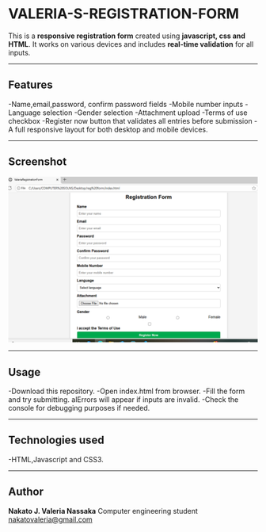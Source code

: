 # VALERIA-S-REGISTRATION-FORM
This is a **responsive registration form** created using **javascript, css and HTML**. It works on various devices and includes **real-time validation** for all inputs.
___
## **Features**
-Name,email,password, confirm password fields
-Mobile number inputs
-Language selection 
-Gender selection
-Attachment upload
-Terms of use checkbox
-Register now button that validates all entries before submission
-A full responsive layout for both desktop and mobile devices.
___
## **Screenshot**
![Form screenshot](https://github.com/valeria650/VALERIA-S-REGISTRATION-FORM/blob/main/valeria's%20registration%20form.png
)
___
## **Usage**
-Download this repository.
-Open index.html from browser.
-Fill the form and try submitting. alErrors will appear if inputs are invalid.
-Check the console for debugging purposes if needed. 
___
## **Technologies used**
-HTML,Javascript and CSS3.
___
## **Author**
**Nakato J. Valeria Nassaka**
Computer engineering student 
nakatovaleria@gmail.com
